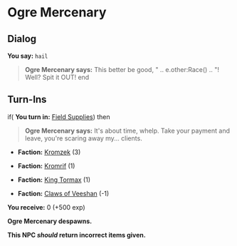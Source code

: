 # Ogre Mercenary
## Dialog

**You say:** `hail`



>**Ogre Mercenary says:** This better be good, " .. e.other:Race() .. "!  Well?  Spit it OUT!
end

## Turn-Ins





if( **You turn in:** [Field Supplies](/item/1724)) then


>**Ogre Mercenary says:** It's about time, whelp.  Take your payment and leave, you're scaring away my... clients.


* __Faction:__ [Kromzek](/faction/448) (3)


* __Faction:__ [Kromrif](/faction/419) (1)


* __Faction:__ [King Tormax](/faction/429) (1)


* __Faction:__ [Claws of Veeshan](/faction/430) (-1)


 **You receive:** 0 (+500 exp)


**Ogre Mercenary despawns.**

**This NPC *should* return incorrect items given.**
